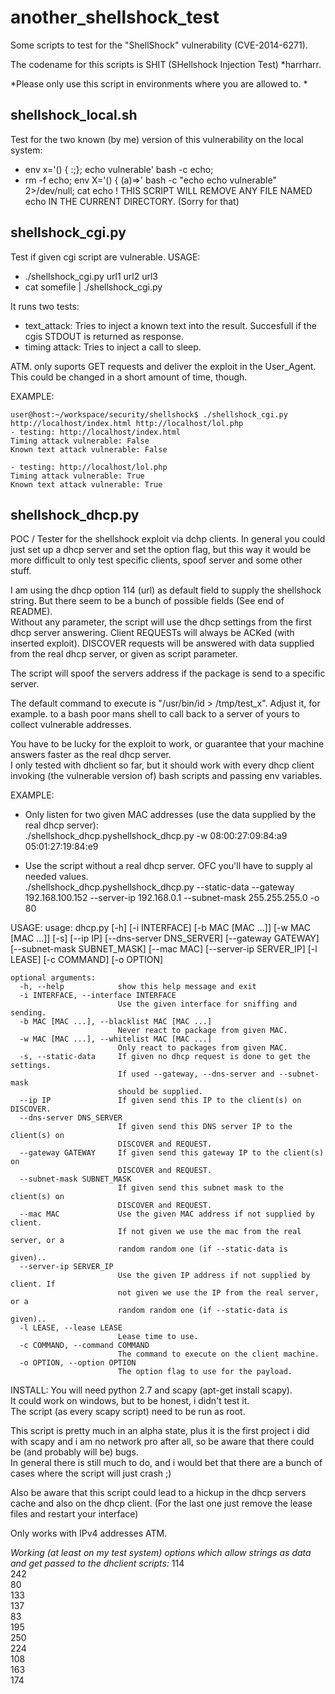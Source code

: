 another_shellshock_test
=======================

Some scripts to test for the "ShellShock" vulnerability (CVE-2014-6271).

The codename for this scripts is SHIT (SHellshock Injection Test) *harrharr.

*Please only use this script in environments where you are allowed to. *


## shellshock_local.sh
Test for the two known (by me) version of this vulnerability on the local system:
- env x='() { :;}; echo vulnerable' bash -c echo;
- rm -f echo; env X='() { (a)=>\' bash -c "echo echo vulnerable" 2>/dev/null; cat echo
! THIS SCRIPT WILL REMOVE ANY FILE NAMED echo IN THE CURRENT DIRECTORY. (Sorry for that)


## shellshock_cgi.py
Test if given cgi script are vulnerable.
USAGE:
 - ./shellshock_cgi.py url1 url2 url3
 - cat somefile | ./shellshock_cgi.py

It runs two tests:
- text_attack: Tries to inject a known text into the result. Succesfull if the cgis STDOUT is returned as response.
- timing attack: Tries to inject a call to sleep.

ATM. only suports GET requests and deliver the exploit in the User_Agent. This could be changed in a short amount of time, though.

EXAMPLE:
```
user@host:~/workspace/security/shellshock$ ./shellshock_cgi.py http://localhost/index.html http://localhost/lol.php
- testing: http://localhost/index.html
Timing attack vulnerable: False
Known text attack vulnerable: False

- testing: http://localhost/lol.php
Timing attack vulnerable: True
Known text attack vulnerable: True
```


## shellshock_dhcp.py
POC / Tester for the shellshock exploit via dchp clients.
In general you could just set up a dhcp server and set the option flag, but this way it would be more difficult to only test specific clients, spoof server and some other stuff.  

I am using the dhcp option 114 (url) as default field to supply the shellshock string.
But there seem to be a bunch of possible fields (See end of README).  
Without any parameter, the script will use the dhcp settings from the first dhcp server answering.
Client REQUESTs will always be ACKed (with inserted exploit).
DISCOVER requests will be answered with data supplied from the real dhcp server, or given as script parameter.  
  
The script will spoof the servers address if the package is send to a specific server.

The default command to execute is "/usr/bin/id > /tmp/test_x". Adjust it, for example. to a bash poor mans shell to call back to a server of yours to collect vulnerable addresses.  

You have to be lucky for the exploit to work, or guarantee that your machine answers faster as the real dhcp server.  
I only tested with dhclient so far, but it should work with every dhcp client invoking (the vulnerable version of) bash scripts and passing env variables.

EXAMPLE:
- Only listen for two given MAC addresses (use the data supplied by the real dhcp server):  
./shellshock_dhcp.pyshellshock_dhcp.py -w 08:00:27:09:84:a9 05:01:27:19:84:e9  

- Use the script without a real dhcp server. OFC you'll have to supply al needed values.  
./shellshock_dhcp.pyshellshock_dhcp.py --static-data --gateway 192.168.100.152 --server-ip 192.168.0.1 --subnet-mask 255.255.255.0 -o 80  
  
  
USAGE:
    usage: dhcp.py [-h] [-i INTERFACE] [-b MAC [MAC ...]] [-w MAC [MAC ...]] [-s]
                   [--ip IP] [--dns-server DNS_SERVER] [--gateway GATEWAY]
                   [--subnet-mask SUBNET_MASK] [--mac MAC] [--server-ip SERVER_IP]
                   [-l LEASE] [-c COMMAND] [-o OPTION]

    optional arguments:
      -h, --help            show this help message and exit
      -i INTERFACE, --interface INTERFACE
                            Use the given interface for sniffing and sending.
      -b MAC [MAC ...], --blacklist MAC [MAC ...]
                            Never react to package from given MAC.
      -w MAC [MAC ...], --whitelist MAC [MAC ...]
                            Only react to packages from given MAC.
      -s, --static-data     If given no dhcp request is done to get the settings.
                            If used --gateway, --dns-server and --subnet-mask
                            should be supplied.
      --ip IP               If given send this IP to the client(s) on DISCOVER.
      --dns-server DNS_SERVER
                            If given send this DNS server IP to the client(s) on
                            DISCOVER and REQUEST.
      --gateway GATEWAY     If given send this gateway IP to the client(s) on
                            DISCOVER and REQUEST.
      --subnet-mask SUBNET_MASK
                            If given send this subnet mask to the client(s) on
                            DISCOVER and REQUEST.
      --mac MAC             Use the given MAC address if not supplied by client.
                            If not given we use the mac from the real server, or a
                            random random one (if --static-data is given)..
      --server-ip SERVER_IP
                            Use the given IP address if not supplied by client. If
                            not given we use the IP from the real server, or a
                            random random one (if --static-data is given)..
      -l LEASE, --lease LEASE
                            Lease time to use.
      -c COMMAND, --command COMMAND
                            The command to execute on the client machine.
      -o OPTION, --option OPTION
                            The option flag to use for the payload.


INSTALL:
You will need python 2.7 and scapy (apt-get install scapy).  
It could work on windows, but to be honest, i didn't test it.  
The script (as every scapy script) need to be run as root.  
   
This script is pretty much in an alpha state, plus it is the first project i did with scapy and i am no network pro after all, so be aware that there could be (and probably will be) bugs.  
In general there is still much to do, and i would bet that there are a bunch of cases where the script will just crash ;)  

Also be aware that this script could lead to a hickup in the dhcp servers cache and also on the dhcp client. (For the last one just remove the lease files and restart your interface)  

Only works with IPv4 addresses ATM.
 
 
 

*Working (at least on my test system) options which allow strings as data and get passed to the dhclient scripts:*
114  
242  
80  
133  
137  
83  
195  
250  
224  
108  
163  
174
